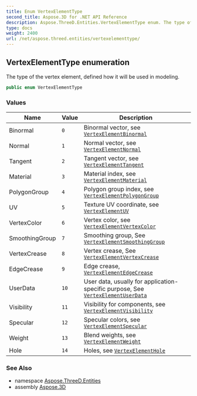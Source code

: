 ```yaml
---
title: Enum VertexElementType
second_title: Aspose.3D for .NET API Reference
description: Aspose.ThreeD.Entities.VertexElementType enum. The type of the vertex element defined how it will be used in modeling
type: docs
weight: 2400
url: /net/aspose.threed.entities/vertexelementtype/
---
```

## VertexElementType enumeration

The type of the vertex element, defined how it will be used in modeling.

```csharp
public enum VertexElementType
```

### Values

| Name | Value | Description |
| --- | --- | --- |
| Binormal | `0` | Binormal vector, see [`VertexElementBinormal`](../vertexelementbinormal/) |
| Normal | `1` | Normal vector, see [`VertexElementNormal`](../vertexelementnormal/) |
| Tangent | `2` | Tangent vector, see [`VertexElementTangent`](../vertexelementtangent/) |
| Material | `3` | Material index, see [`VertexElementMaterial`](../vertexelementmaterial/) |
| PolygonGroup | `4` | Polygon group index, see [`VertexElementPolygonGroup`](../vertexelementpolygongroup/) |
| UV | `5` | Texture UV coordinate, see [`VertexElementUV`](../vertexelementuv/) |
| VertexColor | `6` | Vertex color, see [`VertexElementVertexColor`](../vertexelementvertexcolor/) |
| SmoothingGroup | `7` | Smoothing group, See [`VertexElementSmoothingGroup`](../vertexelementsmoothinggroup/) |
| VertexCrease | `8` | Vertex crease, See [`VertexElementVertexCrease`](../vertexelementvertexcrease/) |
| EdgeCrease | `9` | Edge crease, [`VertexElementEdgeCrease`](../vertexelementedgecrease/) |
| UserData | `10` | User data, usually for application-specific purpose, See [`VertexElementUserData`](../vertexelementuserdata/) |
| Visibility | `11` | Visibility for components, see [`VertexElementVisibility`](../vertexelementvisibility/) |
| Specular | `12` | Specular colors, see [`VertexElementSpecular`](../vertexelementspecular/) |
| Weight | `13` | Blend weights, see [`VertexElementWeight`](../vertexelementweight/) |
| Hole | `14` | Holes, see [`VertexElementHole`](../vertexelementhole/) |

### See Also

* namespace [Aspose.ThreeD.Entities](../../aspose.threed.entities/)
* assembly [Aspose.3D](../../)


